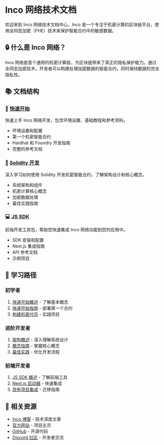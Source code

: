 # Inco 网络技术文档

欢迎来到 Inco 网络技术文档中心。Inco 是一个专注于机密计算的区块链平台，使用全同态加密（FHE）技术来保护智能合约中的敏感数据。

## 🔒 什么是 Inco 网络？

Inco 网络是首个通用的机密计算层，为区块链带来了真正的隐私保护能力。通过全同态加密技术，开发者可以构建处理加密数据的智能合约，同时保持数据的完全隐私性。

## 📚 文档结构

### 🚀 [快速开始](./quickstart/)
快速上手 Inco 网络开发，包含环境设置、基础教程和参考资料。

- 环境设置和配置
- 第一个机密智能合约
- Hardhat 和 Foundry 开发指南
- 完整的参考文档

### 🔧 [Solidity 开发](./solidity/)
深入学习如何使用 Solidity 开发机密智能合约，了解架构设计和核心概念。

- 系统架构和组件
- 机密计算核心概念
- 加密数据处理
- 最佳实践指南

### 💻 [JS SDK](./js-sdk/)
前端开发工具包，帮助您快速集成 Inco 网络功能到您的应用中。

- SDK 安装和配置
- Next.js 集成指南
- API 参考文档
- 示例项目

## 🎯 学习路径

### 初学者
1. [快速开始概述](./quickstart/) - 了解基本概念
2. [快速开始指南](./quickstart/quickstart) - 部署第一个合约
3. [构建机密代币](./quickstart/tutorials/build-confidential-token) - 实践项目

### 进阶开发者
1. [架构概述](./solidity/architecture/overview) - 深入理解系统设计
2. [概念指南](./solidity/concepts_guide/concepts-guide-introduction) - 掌握核心概念
3. [最佳实践](./solidity/concepts_guide/best-practices) - 优化开发流程

### 前端开发者
1. [JS SDK 概述](./js-sdk/) - 了解前端工具
2. [Next.js 启动器](./js-sdk/guide/nextjs-starter) - 快速集成
3. [现有项目集成](./js-sdk/guide/use-incojs-in-existing-project) - 迁移指南

## 🔗 相关资源

- [Inco 博客](/blog/inco/) - 技术深度文章
- [官方网站](https://inco.org) - 项目主页
- [GitHub](https://github.com/Inco-fhevm) - 开源代码
- [Discord 社区](https://discord.gg/inco) - 开发者交流